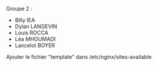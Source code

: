 Groupe 2 :

- Billy IEA
- Dylan LANGEVIN
- Louis ROCCA
- Léa MHOUMADI
- Lancelot BOYER

Ajouter le fichier "template" dans /etc/nginx/sites-available
